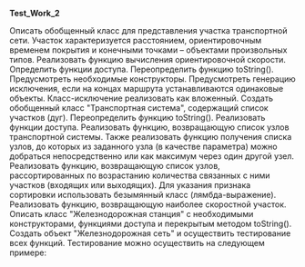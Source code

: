 <b>Test_Work_2</b>

Описать обобщенный класс для представления участка транспортной сети. Участок характеризуется расстоянием, ориентировочным временем покрытия и конечными точками – объектами произвольных типов. Реализовать функцию вычисления ориентировочной скорости. Определить функции доступа. Переопределить функцию toString(). Предусмотреть необходимые конструкторы. Предусмотреть генерацию исключения, если на концах маршрута устанавливаются одинаковые объекты. Класс-исключение реализовать как вложенный.
Создать обобщенный класс "Транспортная система", содержащий список участков (дуг). Переопределить функцию toString(). Реализовать функции доступа. Реализовать функцию, возвращающую список узлов транспортной системы. Также реализовать функцию получения списка узлов, до которых из заданного узла (в качестве параметра) можно добраться непосредственно или как максимум через один другой узел. Реализовать функцию, возвращающую список узлов, рассортированных по возрастанию количества связанных с ними участков (входящих или выходящих). Для указания признака сортировки использовать безымянный класс (лямбда-выражение). Реализовать функцию, возвращающую наиболее скоростной участок.
Описать класс "Железнодорожная станция" с необходимыми конструкторами, функциями доступа и перекрытым методом toString().
Создать объект "Железнодорожная сеть" и осуществить тестирование всех функций.
Тестирование можно осуществить на следующем примере:
